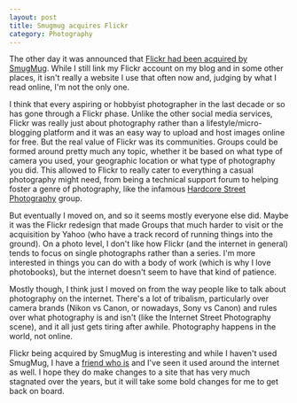 ```yaml
--- 
layout: post 
title: Smugmug acquires Flickr 
category: Photography 
---
```


The other day it was announced that [Flickr had been acquired by SmugMug](https://www.smugmug.com/together/). While I still link my Flickr account on my blog and in some other places, it isn't really a website I use that 
often now and, judging by what I read online, I'm not the only one.

I think that every aspiring or hobbyist photographer in the last decade or so has gone through a Flickr phase. Unlike the other social media services, Flickr was really just about 
photography rather than a lifestyle/micro-blogging platform and it was an easy way to upload and host images online for free. But the real value of Flickr was its communities. Groups 
could be formed around pretty much any topic, whether it be based on what type of camera you used, your geographic location or what type of photography you did. This allowed to Flickr 
to really cater to everything a casual photography might need, from being a technical support forum to helping foster a genre of photography, like the infamous [Hardcore Street 
Photography](https://www.flickr.com/groups/onthestreet/) group.

But eventually I moved on, and so it seems mostly everyone else did. Maybe it was the Flickr redesign that made Groups that much harder to visit or the acquisition by Yahoo (who have a 
track record of running things into the ground). On a photo level, I don't like how Flickr (and the internet in general) tends to focus on single photographs rather than a series. I'm 
more interested in things you can do with a body of work (which is why I love photobooks), but the internet doesn't seem to have that kind of patience. 

Mostly though, I think just I moved on from the way people like to talk about photography on the internet. There's a lot of tribalism, particularly over camera brands (Nikon vs Canon, 
or nowadays, Sony vs Canon) and rules over what photography is and isn't (like the Internet Street Photography scene), and it all just gets tiring after awhile. Photography happens in 
the world, not online.

Flickr being acquired by SmugMug is interesting and while I haven't used SmugMug, I have a [friend who is](bubbys.smugmug.com) and I've seen it used around the internet as well. I hope 
they do make changes to a site that has very much stagnated over the years, but it will take some bold changes for me to get back on board.

